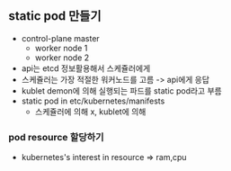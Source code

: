 ## static pod 만들기
- control-plane master
  - worker node 1
  - worker node 2
- api는 etcd 정보활용해서 스케쥴러에게 
- 스케쥴러는 가장 적절한 워커노드를 고름 -> api에게 응답
- kublet demon에 의해 실행되는 파드를 static pod라고 부름 
- static pod in etc/kubernetes/manifests
  - 스케쥴러에 의해 x, kublet에 의해 

### pod resource 할당하기
- kubernetes's interest in resource => ram,cpu 

